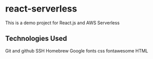 # react-serverless
This is a demo project for React.js and AWS Serverless

## Technologies Used

Git and github
SSH
Homebrew
Google fonts
css
fontawesome
HTML
